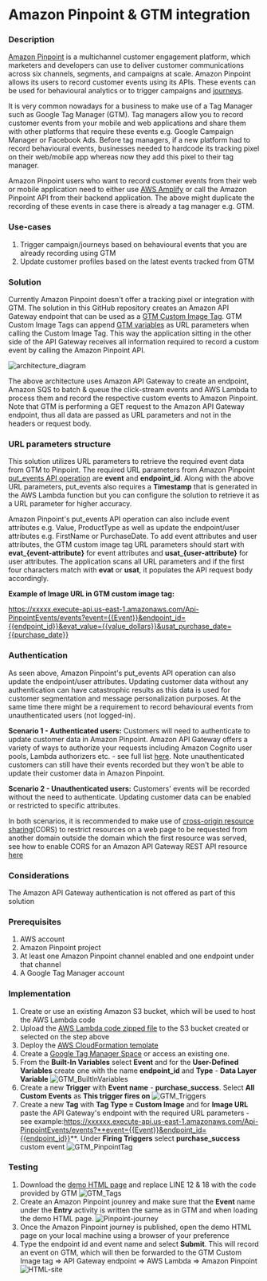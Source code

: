 # Amazon Pinpoint & GTM integration

### Description
[Amazon Pinpoint](https://aws.amazon.com/pinpoint/) is a multichannel customer engagement platform, which marketers and developers can use to deliver customer communications across six channels, segments, and campaigns at scale. Amazon Pinpoint allows its users to record customer events using its APIs. These events can be used for behavioural analytics or to trigger campaigns and [journeys](https://docs.aws.amazon.com/pinpoint/latest/userguide/journeys.html).

It is very common nowadays for a business to make use of a Tag Manager such as Google Tag Manager (GTM). Tag managers allow you to record customer events from your mobile and web applications and share them with other platforms that require these events  e.g. Google Campaign Manager or Facebook Ads. Before tag managers, if a new platform had to record behavioural events, businesses needed to hardcode its tracking pixel on their web/mobile app whereas now they add this pixel to their tag manager.

Amazon Pinpoint users who want to record customer events from their web or mobile application need to either use [AWS Amplify](https://docs.amplify.aws/lib/analytics/getting-started/q/platform/js/) or call the Amazon Pinpoint API from their backend application. The above might duplicate the recording of these events in case there is already a tag manager e.g. GTM.

### Use-cases
1) Trigger campaign/journeys based on behavioural events that you are already recording using GTM
2) Update customer profiles based on the latest events tracked from GTM

### Solution
Currently Amazon Pinpoint doesn't offer a tracking pixel or integration with GTM. The solution in this GitHub repository creates an Amazon API Gateway endpoint that can be used as a [GTM Custom Image Tag](https://support.google.com/tagmanager/answer/6107167?hl=en). GTM Custom Image Tags can append [GTM variables](https://support.google.com/tagmanager/answer/7683362?hl=en) as URL parameters when calling the Custom Image Tag. This way the application sitting in the other side of the API Gateway receives all information required to record a custom event by calling the Amazon Pinpoint API.

![architecture_diagram](https://github.com/Pioank/pinpoint-gtm-connector/blob/main/Assets/ArchitectureDiagram-Pinpoint-GTM.PNG)

The above architecture uses Amazon API Gateway to create an endpoint, Amazon SQS to batch & queue the click-stream events and AWS Lambda to process them and record the respective custom events to Amazon Pinpoint. Note that GTM is performing a GET request to the Amazon API Gateway endpoint, thus all data are passed as URL parameters and not in the headers or request body.

### URL parameters structure
This solution utilizes URL parameters to retrieve the required event data from GTM to Pinpoint. The required URL parameters from Amazon Pinpoint [put_events API operation](https://docs.aws.amazon.com/pinpoint/latest/apireference/apps-application-id-events.html) are **event** and **endpoint_id**. Along with the above URL parameters, put_events also requires a **Timestamp** that is generated in the AWS Lambda function but you can configure the solution to retrieve it as a URL parameter for higher accuracy.

Amazon Pinpoint's put_events API operation can also include event attributes e.g. Value, ProductType as well as update the endpoint/user attributes e.g. FirstName or PurchaseDate. To add event attributes and user attributes, the GTM custom image tag URL parameters should start with **evat_{event-attribute}**  for event attributes and **usat_{user-attribute}** for user attributes. The application scans all URL parameters and if the first four characters match with **evat** or **usat**, it populates the API request body accordingly.

**Example of Image URL in GTM custom image tag:**

https://xxxxx.execute-api.us-east-1.amazonaws.com/Api-PinpointEvents/events?event={{Event}}&endpoint_id={{endpoint_id}}&evat_value={{value_dollars}}&usat_purchase_date={{purchase_date}}

### Authentication
As seen above, Amazon Pinpoint's put_events API operation can also update the endpoint/user attributes. Updating customer data without any authentication can have catastrophic results as this data is used for customer segmentation and message personalization purposes. At the same time there might be a requirement to record behavioural events from unauthenticated users (not logged-in).

**Scenario 1 - Authenticated users:** Customers will need to authenticate to update customer data in Amazon Pinpoint. Amazon API Gateway offers a variety of ways to authorize your requests including Amazon Cognito user pools, Lambda authorizers etc. - see full list [here](https://docs.aws.amazon.com/apigateway/latest/developerguide/apigateway-control-access-to-api.html). Note unauthenticated customers can still have their events recorded but they won't be able to update their customer data in Amazon Pinpoint.

**Scenario 2 - Unauthenticated users:** Customers' events will be recorded without the need to authenticate. Updating customer data can be enabled or restricted to specific attributes.

In both scenarios, it is recommended to make use of [cross-origin resource sharing](https://en.wikipedia.org/wiki/Cross-origin_resource_sharing)(CORS) to restrict resources on a web page to be requested from another domain outside the domain which the first resource was served, see how to enable CORS for an Amazon API Gateway REST API resource [here](https://docs.aws.amazon.com/apigateway/latest/developerguide/how-to-cors.html)

### Considerations
The Amazon API Gateway authentication is not offered as part of this solution

### Prerequisites
1) AWS account
2) Amazon Pinpoint project
3) At least one Amazon Pinpoint channel enabled and one endpoint under that channel
4) A Google Tag Manager account

### Implementation
1. Create or use an existing Amazon S3 bucket, which will be used to host the AWS Lambda code
2. Upload the [AWS Lambda code zipped file](https://github.com/Pioank/pinpoint-gtm-connector/blob/main/PinpointPixelTracking.zip) to the S3 bucket created or selected on the step above
3. Deploy the [AWS CloudFormation template](https://github.com/Pioank/pinpoint-gtm-connector/blob/main/PinpointGTM-CFtemplate.yaml) 
4. Create a [Google Tag Manager Space](https://support.google.com/tagmanager/answer/7059647?hl=en) or access an existing one.
5. From the **Built-In Variables** select **Event** and for the **User-Defined Variables** create one with the name **endpoint_id** and **Type** - **Data Layer Variable**
![GTM_BuiltInVariables](https://github.com/Pioank/pinpoint-gtm-connector/blob/main/Assets/GTM_BuiltInVariables.png)
6. Create a new **Trigger** with **Event name** - **purchase_success**. Select **All Custom Events** as **This trigger fires on**
![GTM_Triggers](https://github.com/Pioank/pinpoint-gtm-connector/blob/main/Assets/GTM_Triggers.png)
7. Create a new **Tag** with **Tag Type = Custom Image** and for **Image URL** paste the API Gateway's endpoint with the required URL parameters - see  example:https://xxxxxx.execute-api.us-east-1.amazonaws.com/Api-PinpointEvents/events?**event={{Event}}&endpoint_id={{endpoint_id}}**. Under **Firing Triggers** select **purchase_success** custom event
![GTM_PinpointTag](https://github.com/Pioank/pinpoint-gtm-connector/blob/main/Assets/GTM_PinpointTag.png)

### Testing
1. Download the [demo HTML page](https://github.com/Pioank/pinpoint-gtm-connector/blob/main/Assets/Pinpoint_GTM-HTML-Template.html) and replace LINE 12 & 18 with the code provided by GTM
![GTM_Tags](https://github.com/Pioank/pinpoint-gtm-connector/blob/main/Assets/GTM_Tags.png)
2. Create an Amazon Pinpoint jounrey and make sure that the **Event** name under the **Entry** activity is written the same as in GTM and when loading the demo HTML page.
![Pinpoint-journey](https://github.com/Pioank/pinpoint-gtm-connector/blob/main/Assets/Pinpoint_Journey.png)
3. Once the Amazon Pinpoint journey is published, open the demo HTML page on your local machine using a browser of your preference
4. Type the endpoint id and event name and select **Submit**. This will record an event on GTM, which will then be forwarded to the GTM Custom Image tag => API Gateway endpoint => AWS Lambda => Amazon Pinpoint
![HTML-site](https://github.com/Pioank/pinpoint-gtm-connector/blob/main/Assets/HTML-site.PNG)


